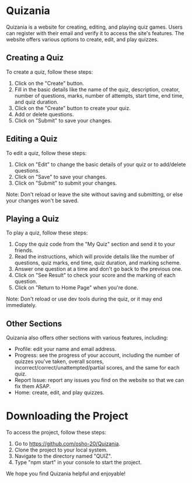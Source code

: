 # Quizania
Quizania is a website for creating, editing, and playing quiz games. Users can register with their email and verify it to access the site's features. The website offers various options to create, edit, and play quizzes.

## Creating a Quiz
To create a quiz, follow these steps:

1. Click on the "Create" button.
2. Fill in the basic details like the name of the quiz, description, creator, number of questions, marks, number of attempts, start time, end time, and quiz duration.
3. Click on the "Create" button to create your quiz.
4. Add or delete questions.
5. Click on "Submit" to save your changes.

## Editing a Quiz
To edit a quiz, follow these steps:

1. Click on "Edit" to change the basic details of your quiz or to add/delete questions.
2. Click on "Save" to save your changes.
3. Click on "Submit" to submit your changes.

Note: Don't reload or leave the site without saving and submitting, or else your changes won't be saved.

## Playing a Quiz
To play a quiz, follow these steps:

1. Copy the quiz code from the "My Quiz" section and send it to your friends.
2. Read the instructions, which will provide details like the number of questions, quiz marks, end time, quiz duration, and marking scheme.
3. Answer one question at a time and don't go back to the previous one.
4. Click on "See Result" to check your score and the marking of each question.
5. Click on "Return to Home Page" when you're done.

Note: Don't reload or use dev tools during the quiz, or it may end immediately.

## Other Sections
Quizania also offers other sections with various features, including:

- Profile: edit your name and email address.
- Progress: see the progress of your account, including the number of quizzes you've taken, overall scores, incorrect/correct/unattempted/partial scores, and the same for each quiz.
- Report Issue: report any issues you find on the website so that we can fix them ASAP.
- Home: create, edit, and play quizzes.

# Downloading the Project
To access the project, follow these steps:

1. Go to https://github.com/osho-20/Quizania.
2. Clone the project to your local system.
3. Navigate to the directory named "QUIZ".
4. Type "npm start" in your console to start the project.

We hope you find Quizania helpful and enjoyable!
